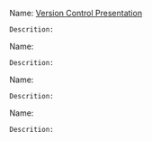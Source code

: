 

Name: [Version Control Presentation](https://github.com/JamieBort/TalksPresentationsWorkshops/tree/master/Version%20Control%20Presentation)
```
Descrition: 
```

Name: []()
```
Descrition: 
```

Name: []()
```
Descrition: 
```

Name: []()
```
Descrition: 
```